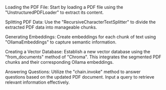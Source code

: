 Loading the PDF File: Start by loading a PDF file using the "UnstructuredPDFLoader" to extract its content.

Splitting PDF Data: Use the "RecursiveCharacterTextSplitter" to divide the extracted PDF data into manageable chunks.

Generating Embeddings: Create embeddings for each chunk of text using "OllamaEmbeddings" to capture semantic information.

Creating a Vector Database: Establish a new vector database using the "from_documents" method of "Chroma". This integrates the segmented PDF chunks and their corresponding Ollama embeddings.

Answering Questions: Utilize the "chain.invoke" method to answer questions based on the updated PDF document. Input a query to retrieve relevant information effectively.
